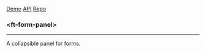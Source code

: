 [Demo](https://filethis.github.io/ft-form-panel/components/ft-form-panel/demo/)    [API](https://filethis.github.io/ft-form-panel/components/ft-form-panel/)    [Repo](https://github.com/filethis/ft-form-panel)

### \<ft-form-panel\>

-----------------------------------------------------------

A collapsible panel for forms.